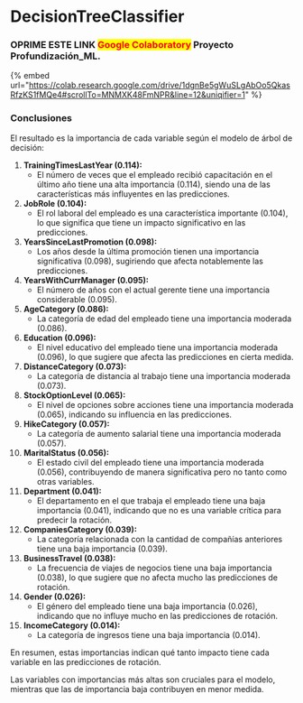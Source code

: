 # DecisionTreeClassifier



### OPRIME ESTE LINK <mark style="color:red;">Google Colaboratory</mark> Proyecto Profundización\_ML.

{% embed url="https://colab.research.google.com/drive/1dgnBe5gWuSLgAbOo5QkasRfzKS1fMQe4#scrollTo=MNMXK48FmNPR&line=12&uniqifier=1" %}

### Conclusiones

El resultado  es la importancia de cada variable según el modelo de árbol de decisión:

1. **TrainingTimesLastYear (0.114):**
   * El número de veces que el empleado recibió capacitación en el último año tiene una alta importancia (0.114), siendo una de las características más influyentes en las predicciones.
2. **JobRole (0.104):**
   * El rol laboral del empleado es una característica importante (0.104), lo que significa que tiene un impacto significativo en las predicciones.
3. **YearsSinceLastPromotion (0.098):**
   * Los años desde la última promoción tienen una importancia significativa (0.098), sugiriendo que afecta notablemente las predicciones.
4. **YearsWithCurrManager (0.095):**
   * El número de años con el actual gerente tiene una importancia considerable (0.095).
5. **AgeCategory (0.086):**
   * La categoría de edad del empleado tiene una importancia moderada (0.086).
6. **Education (0.096):**
   * El nivel educativo del empleado tiene una importancia moderada (0.096), lo que sugiere que afecta las predicciones en cierta medida.
7. **DistanceCategory (0.073):**
   * La categoría de distancia al trabajo tiene una importancia moderada (0.073).
8. **StockOptionLevel (0.065):**
   * El nivel de opciones sobre acciones tiene una importancia moderada (0.065), indicando su influencia en las predicciones.
9. **HikeCategory (0.057):**
   * La categoría de aumento salarial tiene una importancia moderada (0.057).
10. **MaritalStatus (0.056):**
    * El estado civil del empleado tiene una importancia moderada (0.056), contribuyendo de manera significativa pero no tanto como otras variables.
11. **Department (0.041):**
    * El departamento en el que trabaja el empleado tiene una baja importancia (0.041), indicando que no es una variable crítica para predecir la rotación.
12. **CompaniesCategory (0.039):**
    * La categoría relacionada con la cantidad de compañías anteriores tiene una baja importancia (0.039).
13. **BusinessTravel (0.038):**
    * La frecuencia de viajes de negocios tiene una baja importancia (0.038), lo que sugiere que no afecta mucho las predicciones de rotación.
14. **Gender (0.026):**
    * El género del empleado tiene una baja importancia (0.026), indicando que no influye mucho en las predicciones de rotación.
15. **IncomeCategory (0.014):**
    * La categoría de ingresos tiene una baja importancia (0.014).

En resumen, estas importancias indican qué tanto impacto tiene cada variable en las predicciones de rotación.&#x20;

Las variables con importancias más altas son cruciales para el modelo, mientras que las de importancia baja contribuyen en menor medida.&#x20;







